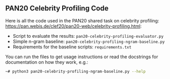 ## PAN20 Celebrity Profiling Code

Here is all the code used in the PAN20 shared task on celebrity profiling: https://pan.webis.de/clef20/pan20-web/celebrity-profiling.html:

- Script to evaluate the results: ```pan20-celebrity-profiling-evaluator.py```
- Simple n-gram baseline: ```pan20-celebrity-profiling-ngram-baseline.py```
- Requirements for the baseline scripts: ```requirements.txt```

You can run the files to get usage instructions or read the docstrings for documentation on how they work, e.g.:
```bash
~# python3 pan20-celebrity-profiling-ngram-baseline.py --help
```